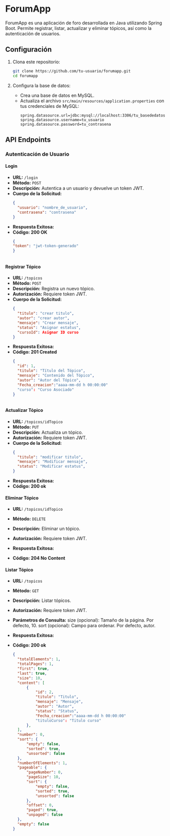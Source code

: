 # ForumApp

ForumApp es una aplicación de foro desarrollada en Java utilizando Spring Boot. Permite registrar, listar, actualizar y eliminar tópicos, así como la autenticación de usuarios.

## Configuración

1. Clona este repositorio:
    ```sh
    git clone https://github.com/tu-usuario/forumapp.git
    cd forumapp
    ```

2. Configura la base de datos:
    - Crea una base de datos en MySQL.
    - Actualiza el archivo `src/main/resources/application.properties` con tus credenciales de MySQL:
      ```properties
      spring.datasource.url=jdbc:mysql://localhost:3306/tu_basededatos
      spring.datasource.username=tu_usuario
      spring.datasource.password=tu_contrasena
      ```

## API Endpoints

### Autenticación de Usuario

#### Login

- **URL:** `/login`
- **Método:** `POST`
- **Descripción:** Autentica a un usuario y devuelve un token JWT.
- **Cuerpo de la Solicitud:**
  ```json
  {
    "usuario": "nombre_de_usuario",
    "contrasena": "contrasena"
  }

- **Respuesta Exitosa:**
- **Código: 200 OK**
  ```json
  {
  "token": "jwt-token-generado"
  }



#### Registrar Tópico

- **URL:** `/topicos`
- **Método:** `POST`
- **Descripción:** Registra un nuevo tópico.
- **Autorización:** Requiere token JWT.
- **Cuerpo de la Solicitud:**
  ```json
  {
    "titulo": "crear titulo",
    "autor": "crear autor",
    "mensaje": "Crear mensaje",
    "status": "Asignar estatus",
    "cursoId": Asignar ID curso
  }
  
- **Respuesta Exitosa:**
- **Código: 201 Created**
  ```json
  {
    "id": 1,
    "titulo": "Título del Tópico",
    "mensaje": "Contenido del Tópico",
    "autor": "Autor del Tópico",
    "Fecha_creacion":"aaaa-mm-dd h 00:00:00"
    "curso": "Curso Asociado"
  }



#### Actualizar Tópico

- **URL:** `/topicos/idTopico`
- **Método:** `PUT`
- **Descripción:** Actualiza un tópico.
- **Autorización:** Requiere token JWT.
- **Cuerpo de la Solicitud:**
  ```json
  {
    "titulo": "modificar titulo",
    "mensaje": "Modificar mensaje",
    "status": "Modificar estatus",
  }
  
- **Respuesta Exitosa:**
- **Código: 200 ok**



#### Eliminar Tópico

- **URL:** `/topicos/idTopico`
- **Método:** `DELETE`
- **Descripción:** Eliminar un tópico.
- **Autorización:** Requiere token JWT.


- **Respuesta Exitosa:**
- **Código: 204 No Content**



#### Listar Tópico

- **URL:** `/topicos`
- **Método:** `GET`
- **Descripción:** Listar tópicos.
- **Autorización:** Requiere token JWT.
- **Parámetros de Consulta:**
  size (opcional): Tamaño de la página. Por defecto, 10.
  sort (opcional): Campo para ordenar. Por defecto, autor.


- **Respuesta Exitosa:**
- **Código: 200 ok**
  ```json
  {
    "totalElements": 1,
    "totalPages": 1,
    "first": true,
    "last": true,
    "size": 10,
    "content": [
        {
            "id": 2,
            "titulo": "Titulo",
            "mensaje": "Mensaje",
            "autor": "Autor",
            "status": "Status",
            "Fecha_creacion":"aaaa-mm-dd h 00:00:00"
            "tituloCurso": "Titulo curso"
        },
    ],
    "number": 0,
    "sort": {
        "empty": false,
        "sorted": true,
        "unsorted": false
    },
    "numberOfElements": 1,
    "pageable": {
        "pageNumber": 0,
        "pageSize": 10,
        "sort": {
            "empty": false,
            "sorted": true,
            "unsorted": false
        },
        "offset": 0,
        "paged": true,
        "unpaged": false
    },
    "empty": false
  }